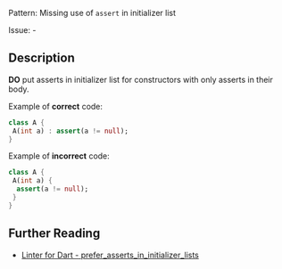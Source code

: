 Pattern: Missing use of `assert` in initializer list

Issue: -

## Description

**DO** put asserts in initializer list for constructors with only asserts in their body.

Example of **correct** code:
```dart
class A {
 A(int a) : assert(a != null);
}
```

Example of **incorrect** code:
```dart
class A {
 A(int a) {
  assert(a != null);
 }
}
```

## Further Reading

* [Linter for Dart - prefer_asserts_in_initializer_lists](https://dart.dev/tools/linter-rules/prefer_asserts_in_initializer_lists)
